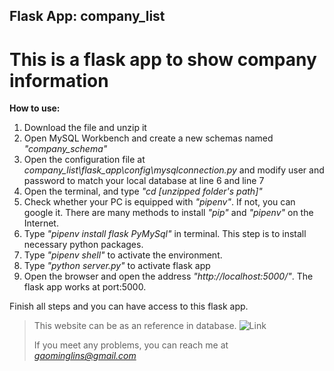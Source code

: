## Flask App: company_list
# This is a flask app to show company information

**How to use:**

1. Download the file and unzip it
2. Open MySQL Workbench and create a new schemas named *"company_schema"*
3. Open the configuration file at *company_list\flask_app\config\mysqlconnection.py* and modify user and password to match your local database at line 6 and line 7
4. Open the terminal, and type *"cd [unzipped folder's path]"*
5. Check whether your PC is equipped with *"pipenv"*. If not, you can google it. There are many methods to install *"pip"* and *"pipenv"* on the Internet.
6. Type *"pipenv install flask PyMySql"* in terminal. This step is to install necessary python packages.
7. Type *"pipenv shell"* to activate the environment. 
8. Type *"python server.py"* to activate flask app
9. Open the browser and open the address *"http://localhost:5000/"*. The flask app works at port:5000.

Finish all steps and you can have access to this flask app.

> This website can be as an reference in database. ![Link](https://www.visualcapitalist.com/the-biggest-companies-in-the-world-in-2021/)
> 
> If you meet any problems, you can reach me at *gaominglins@gmail.com*
